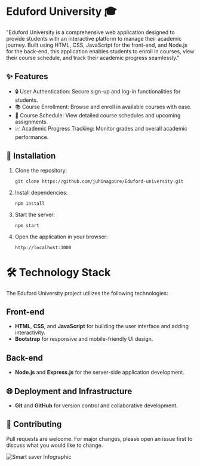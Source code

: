 # Eduford University 🎓

"Eduford University is a comprehensive web application designed to provide students with an interactive platform to manage their academic journey. Built using HTML, CSS, JavaScript for the front-end, and Node.js for the back-end, this application enables students to enroll in courses, view their course schedule, and track their academic progress seamlessly."


## ✨ Features

- 🔒 User Authentication: Secure sign-up and log-in functionalities for students.
- 📚 Course Enrollment: Browse and enroll in available courses with ease.
- 📅 Course Schedule: View detailed course schedules and upcoming assignments.
- 📈 Academic Progress Tracking: Monitor grades and overall academic performance.

## 🚀 Installation
1. Clone the repository:
   ```
   git clone https://github.com/juhinagpure/Eduford-university.git
   ```
   
2. Install dependencies:
   ```
   npm install
   ```
   
3. Start the server:
   ```
   npm start
   ```
   
4. Open the application in your browser:
   ```
   http://localhost:3000
   ```

# 🛠 Technology Stack

The Eduford University project utilizes the following technologies:

## Front-end
- **HTML**, **CSS**, and **JavaScript** for building the user interface and adding interactivity.
- **Bootstrap** for responsive and mobile-friendly UI design.

## Back-end
- **Node.js** and **Express.js** for the server-side application development.


## 🌐 Deployment and Infrastructure
- **Git** and **GitHub** for version control and collaborative development.


## 🤝 Contributing
Pull requests are welcome. For major changes, please open an issue first to discuss what you would like to change.

![Smart saver Infographic](https://camo.githubusercontent.com/dd5e3080a7adc2ead8f86cbbd6577cee0a38439c0ebf195021ce41587b0a405f/68747470733a2f2f6d69726f2e6d656469756d2e636f6d2f6d61782f313430302f312a633459675258595161794f5657785633376f757272772e706e67)

